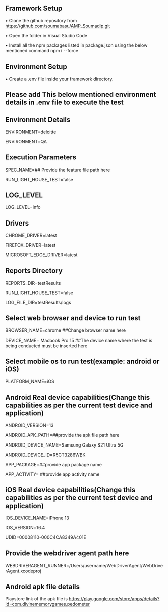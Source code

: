 
## Framework Setup
•	Clone the github repository from https://github.com/soumabasu/AMP_Soumadip.git

•	Open the folder in Visual Studio Code

•	Install all the npm packages listed in package.json using the below mentioned command
  npm i --force

## Environment Setup
•	Create a .env file inside your framework directory.

## Please add This below mentioned environment details in .env file to execute the test
## Environment Details
ENVIRONMENT=deloitte

ENVIRONMENT=QA

## Execution Parameters
SPEC_NAME=## Provide the feature file path here

RUN_LIGHT_HOUSE_TEST=false

## LOG_LEVEL
LOG_LEVEL=info

## Drivers
CHROME_DRIVER=latest

FIREFOX_DRIVER=latest

MICROSOFT_EDGE_DRIVER=latest

## Reports Directory
REPORTS_DIR=testResults

RUN_LIGHT_HOUSE_TEST=false

LOG_FILE_DIR=testResults/logs

## Select web browser and device to run test
BROWSER_NAME=chrome ##Change browser name here

DEVICE_NAME= Macbook Pro 15 ##The device name where the test is being conducted must be inserted here


## Select mobile os to run test(example: android or iOS)
PLATFORM_NAME=iOS

## Android Real device capabilities(Change this capabilities as per the current test device and application)
ANDROID_VERSION=13

ANDROID_APK_PATH=##provide the apk file path here

ANDROID_DEVICE_NAME=Samsung Galaxy S21 Ultra 5G

ANDROID_DEVICE_ID=R5CT3286WBK

APP_PACKAGE=##provide app package name

APP_ACTIVITY= ##provide app activity name

## iOS Real device capabilities(Change this capabilities as per the current test device and application)
IOS_DEVICE_NAME=iPhone 13

IOS_VERSION=16.4

UDID=00008110-000C4CA8349A401E

## Provide the webdriver agent path here
WEBDRIVERAGENT_RUNNER=/Users/username/WebDriverAgent/WebDriverAgent.xcodeproj


## Android apk file details
Playstore link of the apk file is https://play.google.com/store/apps/details?id=com.divinememorygames.pedometer
